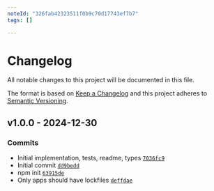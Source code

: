 ```yaml
---
noteId: "326fab42323511f0b9c70d17743ef7b7"
tags: []

---
```


# Changelog

All notable changes to this project will be documented in this file.

The format is based on [Keep a Changelog](https://keepachangelog.com/en/1.0.0/)
and this project adheres to [Semantic Versioning](https://semver.org/spec/v2.0.0.html).

## v1.0.0 - 2024-12-30

### Commits

- Initial implementation, tests, readme, types [`7036fc9`](https://github.com/ljharb/set-proto/commit/7036fc9128568b1ff0b75d1955f7f364a4394079)
- Initial commit [`dd9bedd`](https://github.com/ljharb/set-proto/commit/dd9bedd41db6ff3efa00c84fcac8ae34558bf6ee)
- npm init [`63915de`](https://github.com/ljharb/set-proto/commit/63915dee39422698275fabe9876eb141e04390dd)
- Only apps should have lockfiles [`deffdae`](https://github.com/ljharb/set-proto/commit/deffdae5b989a9305247a4db314222ecc0a99280)

